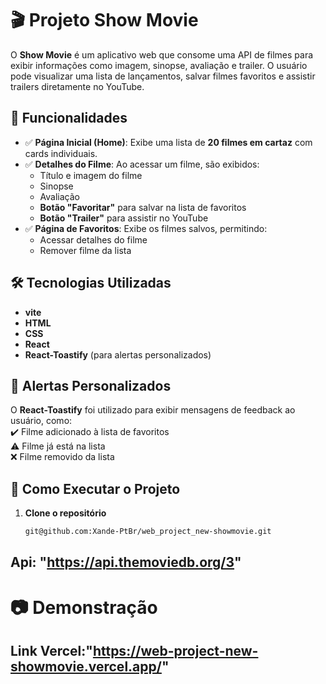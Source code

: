 # 🎬 Projeto Show Movie

O **Show Movie** é um aplicativo web que consome uma API de filmes para exibir informações como imagem, sinopse, avaliação e trailer. O usuário pode visualizar uma lista de lançamentos, salvar filmes favoritos e assistir trailers diretamente no YouTube.

## 📌 Funcionalidades

- ✅ **Página Inicial (Home)**: Exibe uma lista de **20 filmes em cartaz** com cards individuais.
- ✅ **Detalhes do Filme**: Ao acessar um filme, são exibidos:
  - Título e imagem do filme
  - Sinopse
  - Avaliação
  - **Botão "Favoritar"** para salvar na lista de favoritos
  - **Botão "Trailer"** para assistir no YouTube
- ✅ **Página de Favoritos**: Exibe os filmes salvos, permitindo:
  - Acessar detalhes do filme
  - Remover filme da lista

## 🛠️ Tecnologias Utilizadas

- **vite**
- **HTML**
- **CSS**
- **React**
- **React-Toastify** (para alertas personalizados)

## 🔔 Alertas Personalizados

O **React-Toastify** foi utilizado para exibir mensagens de feedback ao usuário, como:  
✔️ Filme adicionado à lista de favoritos  
⚠️ Filme já está na lista  
❌ Filme removido da lista

## 🚀 Como Executar o Projeto

1. **Clone o repositório**
   ```bash
   git@github.com:Xande-PtBr/web_project_new-showmovie.git
   ```
## Api: "https://api.themoviedb.org/3"

# 📷 Demonstração
## Link Vercel:"https://web-project-new-showmovie.vercel.app/"
